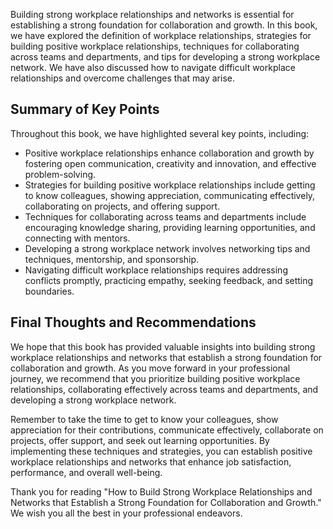 

Building strong workplace relationships and networks is essential for establishing a strong foundation for collaboration and growth. In this book, we have explored the definition of workplace relationships, strategies for building positive workplace relationships, techniques for collaborating across teams and departments, and tips for developing a strong workplace network. We have also discussed how to navigate difficult workplace relationships and overcome challenges that may arise.

Summary of Key Points
---------------------

Throughout this book, we have highlighted several key points, including:

* Positive workplace relationships enhance collaboration and growth by fostering open communication, creativity and innovation, and effective problem-solving.
* Strategies for building positive workplace relationships include getting to know colleagues, showing appreciation, communicating effectively, collaborating on projects, and offering support.
* Techniques for collaborating across teams and departments include encouraging knowledge sharing, providing learning opportunities, and connecting with mentors.
* Developing a strong workplace network involves networking tips and techniques, mentorship, and sponsorship.
* Navigating difficult workplace relationships requires addressing conflicts promptly, practicing empathy, seeking feedback, and setting boundaries.

Final Thoughts and Recommendations
----------------------------------

We hope that this book has provided valuable insights into building strong workplace relationships and networks that establish a strong foundation for collaboration and growth. As you move forward in your professional journey, we recommend that you prioritize building positive workplace relationships, collaborating effectively across teams and departments, and developing a strong workplace network.

Remember to take the time to get to know your colleagues, show appreciation for their contributions, communicate effectively, collaborate on projects, offer support, and seek out learning opportunities. By implementing these techniques and strategies, you can establish positive workplace relationships and networks that enhance job satisfaction, performance, and overall well-being.

Thank you for reading "How to Build Strong Workplace Relationships and Networks that Establish a Strong Foundation for Collaboration and Growth." We wish you all the best in your professional endeavors.